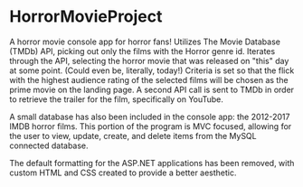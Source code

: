 # HorrorMovieProject
A horror movie console app for horror fans!
Utilizes The Movie Database (TMDb) API, picking out only the films with the Horror genre id.
Iterates through the API, selecting the horror movie that was released on "this" day at some point. (Could even be, literally, today!)
Criteria is set so that the flick with the highest audience rating of the selected films will be chosen as the prime movie on the landing page.
A second API call is sent to TMDb in order to retrieve the trailer for the film, specifically on YouTube.

A small database has also been included in the console app: the 2012-2017 IMDB horror films.
This portion of the program is MVC focused, allowing for the user to view, update, create, and delete items from the MySQL connected database.

The default formatting for the ASP.NET applications has been removed, with custom HTML and CSS created to provide a better aesthetic. 
